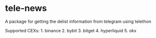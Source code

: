 # tele-news


A package for getting the delist information from telegram using telethon

Supported CEXs:
    1. binance
    2. bybit 
    3. bitget
    4. hyperliquid
    5. okx